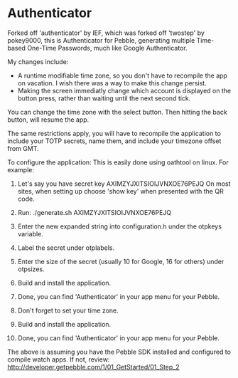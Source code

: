 Authenticator
=============

Forked off 'authenticator' by IEF, which was forked off 'twostep' by pokey9000, this is Authenticator for Pebble,
generating multiple Time-based One-Time Passwords, much like Google Authenticator.

My changes include:
* A runtime modifiable time zone, so you don't have to recompile the app on vacation.  I wish there was a way to make this change persist.
* Making the screen immediatly change which account is displayed on the button press, rather than waiting until the next second tick.

You can change the time zone with the select button.  Then hitting the back button, will resume the app.

The same restrictions apply, you will have to recompile the application to include your
TOTP secrets, name them, and include your timezone offset from GMT.

To configure the application:
This is easily done using oathtool on linux. For example:

1. Let's say you have secret key AXIMZYJXITSIOIJVNXOE76PEJQ 
On most sites, when setting up choose 'show key' when presented with the QR code.

2. Run: ./generate.sh AXIMZYJXITSIOIJVNXOE76PEJQ

3. Enter the new expanded string into configuration.h under the otpkeys variable.

4. Label the secret under otplabels.

5. Enter the size of the secret (usually 10 for Google, 16 for others) under otpsizes.

6. Build and install the application.

7. Done, you can find 'Authenticator' in your app menu for your Pebble.

8. Don't forget to set your time zone.

8. Build and install the application.

9. Done, you can find 'Authenticator' in your app menu for your Pebble.

The above is assuming you have the Pebble SDK installed and configured to compile watch apps.
If not, review: http://developer.getpebble.com/1/01_GetStarted/01_Step_2
